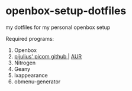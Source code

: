 # openbox-setup-dotfiles
my dotfiles for my personal openbox setup

Required programs:
1. Openbox
2. <a href=https://github.com/pijulius/picom> pijulius' picom github </a> | <a href=https://aur.archlinux.org/packages/picom-pijulius-git> AUR </a>
3. Nitrogen
4. Geany
5. lxappearance
6. obmenu-generator
